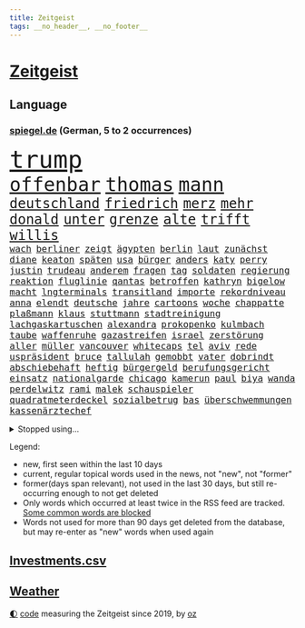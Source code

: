 ```yaml
---
title: Zeitgeist
tags: __no_header__, __no_footer__
---
```


# [Zeitgeist](https://oliz.io/zeitgeist/)

## Language

<h3><a href="https://www.spiegel.de" target="_blank">spiegel.de</a> (German, 5 to 2 occurrences)</h3>
<p style="font-family:monospace">
<span style="font-size:32pt"><a href="news_links.html#trump" class="current">trump</a></span>
<br>
<span style="font-size:25pt"><a href="news_links.html#offenbar" class="current">offenbar</a></span>
<span style="font-size:25pt"><a href="news_links.html#thomas" class="current">thomas</a></span>
<span style="font-size:25pt"><a href="news_links.html#mann" class="current">mann</a></span>
<br>
<span style="font-size:18pt"><a href="news_links.html#deutschland" class="current">deutschland</a></span>
<span style="font-size:18pt"><a href="news_links.html#friedrich" class="current">friedrich</a></span>
<span style="font-size:18pt"><a href="news_links.html#merz" class="current">merz</a></span>
<span style="font-size:18pt"><a href="news_links.html#mehr" class="current">mehr</a></span>
<span style="font-size:18pt"><a href="news_links.html#donald" class="current">donald</a></span>
<span style="font-size:18pt"><a href="news_links.html#unter" class="current">unter</a></span>
<span style="font-size:18pt"><a href="news_links.html#grenze" class="current">grenze</a></span>
<span style="font-size:18pt"><a href="news_links.html#alte" class="current">alte</a></span>
<span style="font-size:18pt"><a href="news_links.html#trifft" class="current">trifft</a></span>
<span style="font-size:18pt"><a href="news_links.html#willis" class="current">willis</a></span>
<br>
<span style="font-size:12pt"><a href="news_links.html#wach" class="current">wach</a></span>
<span style="font-size:12pt"><a href="news_links.html#berliner" class="current">berliner</a></span>
<span style="font-size:12pt"><a href="news_links.html#zeigt" class="current">zeigt</a></span>
<span style="font-size:12pt"><a href="news_links.html#ägypten" class="current">ägypten</a></span>
<span style="font-size:12pt"><a href="news_links.html#berlin" class="current">berlin</a></span>
<span style="font-size:12pt"><a href="news_links.html#laut" class="current">laut</a></span>
<span style="font-size:12pt"><a href="news_links.html#zunächst" class="current">zunächst</a></span>
<span style="font-size:12pt"><a href="news_links.html#diane" class="current">diane</a></span>
<span style="font-size:12pt"><a href="news_links.html#keaton" class="new">keaton</a></span>
<span style="font-size:12pt"><a href="news_links.html#späten" class="current">späten</a></span>
<span style="font-size:12pt"><a href="news_links.html#usa" class="current">usa</a></span>
<span style="font-size:12pt"><a href="news_links.html#bürger" class="current">bürger</a></span>
<span style="font-size:12pt"><a href="news_links.html#anders" class="current">anders</a></span>
<span style="font-size:12pt"><a href="news_links.html#katy" class="current">katy</a></span>
<span style="font-size:12pt"><a href="news_links.html#perry" class="current">perry</a></span>
<span style="font-size:12pt"><a href="news_links.html#justin" class="current">justin</a></span>
<span style="font-size:12pt"><a href="news_links.html#trudeau" class="new">trudeau</a></span>
<span style="font-size:12pt"><a href="news_links.html#anderem" class="current">anderem</a></span>
<span style="font-size:12pt"><a href="news_links.html#fragen" class="current">fragen</a></span>
<span style="font-size:12pt"><a href="news_links.html#tag" class="current">tag</a></span>
<span style="font-size:12pt"><a href="news_links.html#soldaten" class="current">soldaten</a></span>
<span style="font-size:12pt"><a href="news_links.html#regierung" class="current">regierung</a></span>
<span style="font-size:12pt"><a href="news_links.html#reaktion" class="current">reaktion</a></span>
<span style="font-size:12pt"><a href="news_links.html#fluglinie" class="current">fluglinie</a></span>
<span style="font-size:12pt"><a href="news_links.html#qantas" class="current">qantas</a></span>
<span style="font-size:12pt"><a href="news_links.html#betroffen" class="current">betroffen</a></span>
<span style="font-size:12pt"><a href="news_links.html#kathryn" class="current">kathryn</a></span>
<span style="font-size:12pt"><a href="news_links.html#bigelow" class="current">bigelow</a></span>
<span style="font-size:12pt"><a href="news_links.html#macht" class="current">macht</a></span>
<span style="font-size:12pt"><a href="news_links.html#lngterminals" class="current">lngterminals</a></span>
<span style="font-size:12pt"><a href="news_links.html#transitland" class="new">transitland</a></span>
<span style="font-size:12pt"><a href="news_links.html#importe" class="current">importe</a></span>
<span style="font-size:12pt"><a href="news_links.html#rekordniveau" class="new">rekordniveau</a></span>
<span style="font-size:12pt"><a href="news_links.html#anna" class="current">anna</a></span>
<span style="font-size:12pt"><a href="news_links.html#elendt" class="current">elendt</a></span>
<span style="font-size:12pt"><a href="news_links.html#deutsche" class="current">deutsche</a></span>
<span style="font-size:12pt"><a href="news_links.html#jahre" class="current">jahre</a></span>
<span style="font-size:12pt"><a href="news_links.html#cartoons" class="current">cartoons</a></span>
<span style="font-size:12pt"><a href="news_links.html#woche" class="current">woche</a></span>
<span style="font-size:12pt"><a href="news_links.html#chappatte" class="current">chappatte</a></span>
<span style="font-size:12pt"><a href="news_links.html#plaßmann" class="current">plaßmann</a></span>
<span style="font-size:12pt"><a href="news_links.html#klaus" class="current">klaus</a></span>
<span style="font-size:12pt"><a href="news_links.html#stuttmann" class="current">stuttmann</a></span>
<span style="font-size:12pt"><a href="news_links.html#stadtreinigung" class="new">stadtreinigung</a></span>
<span style="font-size:12pt"><a href="news_links.html#lachgaskartuschen" class="new">lachgaskartuschen</a></span>
<span style="font-size:12pt"><a href="news_links.html#alexandra" class="current">alexandra</a></span>
<span style="font-size:12pt"><a href="news_links.html#prokopenko" class="new">prokopenko</a></span>
<span style="font-size:12pt"><a href="news_links.html#kulmbach" class="new">kulmbach</a></span>
<span style="font-size:12pt"><a href="news_links.html#taube" class="new">taube</a></span>
<span style="font-size:12pt"><a href="news_links.html#waffenruhe" class="current">waffenruhe</a></span>
<span style="font-size:12pt"><a href="news_links.html#gazastreifen" class="current">gazastreifen</a></span>
<span style="font-size:12pt"><a href="news_links.html#israel" class="current">israel</a></span>
<span style="font-size:12pt"><a href="news_links.html#zerstörung" class="current">zerstörung</a></span>
<span style="font-size:12pt"><a href="news_links.html#aller" class="current">aller</a></span>
<span style="font-size:12pt"><a href="news_links.html#müller" class="current">müller</a></span>
<span style="font-size:12pt"><a href="news_links.html#vancouver" class="current">vancouver</a></span>
<span style="font-size:12pt"><a href="news_links.html#whitecaps" class="current">whitecaps</a></span>
<span style="font-size:12pt"><a href="news_links.html#tel" class="current">tel</a></span>
<span style="font-size:12pt"><a href="news_links.html#aviv" class="current">aviv</a></span>
<span style="font-size:12pt"><a href="news_links.html#rede" class="current">rede</a></span>
<span style="font-size:12pt"><a href="news_links.html#uspräsident" class="current">uspräsident</a></span>
<span style="font-size:12pt"><a href="news_links.html#bruce" class="current">bruce</a></span>
<span style="font-size:12pt"><a href="news_links.html#tallulah" class="new">tallulah</a></span>
<span style="font-size:12pt"><a href="news_links.html#gemobbt" class="new">gemobbt</a></span>
<span style="font-size:12pt"><a href="news_links.html#vater" class="current">vater</a></span>
<span style="font-size:12pt"><a href="news_links.html#dobrindt" class="current">dobrindt</a></span>
<span style="font-size:12pt"><a href="news_links.html#abschiebehaft" class="current">abschiebehaft</a></span>
<span style="font-size:12pt"><a href="news_links.html#heftig" class="current">heftig</a></span>
<span style="font-size:12pt"><a href="news_links.html#bürgergeld" class="current">bürgergeld</a></span>
<span style="font-size:12pt"><a href="news_links.html#berufungsgericht" class="current">berufungsgericht</a></span>
<span style="font-size:12pt"><a href="news_links.html#einsatz" class="current">einsatz</a></span>
<span style="font-size:12pt"><a href="news_links.html#nationalgarde" class="current">nationalgarde</a></span>
<span style="font-size:12pt"><a href="news_links.html#chicago" class="current">chicago</a></span>
<span style="font-size:12pt"><a href="news_links.html#kamerun" class="new">kamerun</a></span>
<span style="font-size:12pt"><a href="news_links.html#paul" class="current">paul</a></span>
<span style="font-size:12pt"><a href="news_links.html#biya" class="new">biya</a></span>
<span style="font-size:12pt"><a href="news_links.html#wanda" class="current">wanda</a></span>
<span style="font-size:12pt"><a href="news_links.html#perdelwitz" class="new">perdelwitz</a></span>
<span style="font-size:12pt"><a href="news_links.html#rami" class="new">rami</a></span>
<span style="font-size:12pt"><a href="news_links.html#malek" class="new">malek</a></span>
<span style="font-size:12pt"><a href="news_links.html#schauspieler" class="current">schauspieler</a></span>
<span style="font-size:12pt"><a href="news_links.html#quadratmeterdeckel" class="new">quadratmeterdeckel</a></span>
<span style="font-size:12pt"><a href="news_links.html#sozialbetrug" class="new">sozialbetrug</a></span>
<span style="font-size:12pt"><a href="news_links.html#bas" class="current">bas</a></span>
<span style="font-size:12pt"><a href="news_links.html#überschwemmungen" class="current">überschwemmungen</a></span>
<span style="font-size:12pt"><a href="news_links.html#kassenärztechef" class="new">kassenärztechef</a></span>
</p>
<details>
<summary>Stopped using...</summary>
<p class="former" style="font-size:12pt">
angriffen(1816) bemüht(1816) tom(1816) verschiedene(1816) bereich(1815) ebenfalls(1815) italiens(1815) schlechten(1815) steigende(1815) frühen(1814) gesundheitsminister(1814) prüfung(1814) wut(1814) amsterdam(1813) coronapandemie(1813) geschickt(1813) helfer(1813) mexiko(1813) anspruch(1812) strengere(1812) and(1811) ausschreitungen(1811) danach(1811) lindner(1811) szenen(1811) thailand(1811) vorher(1811) ziemlich(1811) 6(1810) abgesagt(1810) aufnahmen(1810) herrscht(1810) queen(1810) 75(1809) jüngeren(1809) landen(1809) pause(1809) erhielt(1808) gestoßen(1808) hotel(1808) nahm(1808) abstimmen(1807) bezahlt(1807) brasilien(1807) engagement(1807) mitunter(1807) richtig(1807) senat(1807) südkorea(1807) unterschiedlich(1807) babys(1806) präsentieren(1806) san(1806) wünschen(1806) durchsetzen(1805) innenministerium(1805) verheerenden(1805) zustand(1805) überlebt(1805) förderung(1804) halbfinale(1804) rassistische(1804) eigentümer(1803) geldstrafe(1803) nba(1803) rassistischen(1803) tausenden(1803) verteidigungsministerium(1803) brite(1802) erkrankt(1802) kämpfer(1802) illegal(1801) stürmer(1801) versuchte(1801) längere(1800) passt(1800) polnische(1800) siegen(1800) volksrepublik(1800) mieten(1799) 11(1798) 10(1797) enge(1797) lkw(1797) todesopfer(1795) achten(1793) juristisch(1793) jüngere(1793) spenden(1792) mehrerer(1791) münster(1791) begriff(1790) rechtzeitig(1790) cduchef(1788) wusste(1788) spitzenreiter(1787) staffel(1786) syrer(1786) zurückgegangen(1786) ausrüstung(1782) kräfte(1781) gefühl(1780) dutzend(1776) fehlende(1775) unterdessen(1775) zeigten(1775) bewegt(1769) geblieben(1767) lehrkräfte(1765) entspannt(1764) hitler(1751) aktionen(1750) zusätzliche(1747) serbien(1570) zerstörte(1551) tour(1532) ampel(1481) verletzten(1481) verbündeten(1477) irritiert(1471) spezielle(1444) ungewöhnliche(1417) militärischen(1400) loch(1390) invasion(1389) verabschieden(1380) erschwert(1364) genehmigt(1358) verkündete(1358) geschenk(1345) aufhören(1319) triumphiert(1310) gelöst(1301) indem(1266) handys(1256) politisches(1220) sinne(1220) sylt(1220) ausbauen(1210) baum(1189) 16jähriger(1182) effekt(1158) toilette(1157) giorgia(1144) lebenslange(1133) ganzes(1132) nackt(1115) vaters(1100) irland(1097) kollege(1097) angreifen(1091) asyl(1085) pakete(1078) kommentiert(1033) technische(1032) nico(1029) fenster(1024) ähnliche(1011) day(998) panik(953) karin(952) stil(943) dringen(914) beides(913) kader(901) hoeneß(884) erheblich(872) gelernt(868) 9(859) pilot(856) beruft(845) bekennt(844) model(830) steve(821) spdchef(802) desaster(800) anzeige(769) unten(757) fehlte(732) sportlich(730) wütend(713) handball(709) bestätigte(695) dokument(691) positioniert(689) künftige(685) mangelt(681) bundestagswahl(658) usdemokraten(654) usdollar(638) grundgesetz(635) mögen(629) rutscht(622) spekulationen(622) brandenburgischen(620) pazifik(616) beantragt(611) zweieinhalb(599) stellung(598) prallte(596) shein(596) korrigiert(592) nationalsozialismus(588) verbotene(588) fragte(581) historisch(581) meisterschaft(581) anfeindungen(575) jenseits(574) fair(566) verdachts(560) f(558) kürze(557) dominanz(554) auswärtigen(546) wirklichkeit(544) bekannter(541) statistische(530) polizistin(526) beeindruckt(520) erdgas(509) wandel(508) anlegen(502) films(502) begeisterung(500) ausbreitung(497) verlegen(493) kennedy(485) ausgesagt(482) klimawandels(482) chris(477) kurse(477) fitness(473) potenziell(472) rassistischer(470) basel(469) sätzen(463) gefangen(459) zuerst(459) situationen(456) stream(455) verstärken(450) erfinden(449) sichtbar(448) autounfall(446) wahrscheinlicher(446) rico(441) kandidieren(439) entgehen(438) indiens(437) enger(433) steuert(432) lockt(429) geurteilt(426) buchen(414) einigkeit(414) sechsten(414) klappen(413) mittag(412) lautet(411) belege(410) verhängen(408) arnold(405) gefangenen(405) georgia(404) ceo(401) wolf(399) portugals(392) echt(391) container(390) 30000(383) gebraucht(383) jannik(383) sinner(383) ausweitung(382) design(382) winkt(382) kleinkind(379) versteckte(379) liam(377) missgeschick(373) rechtswidrig(373) braunschweig(372) verbraucherzentrale(372) prominenter(371) teller(371) verdiente(367) eberl(365) verfassung(362) ausgehen(360) generationen(355) aussterben(347) schwerste(346) göttingen(341) hilflos(339) euch(337) tanken(337) johannes(335) verlief(335) überschattet(333) fatal(332) 8(331) rüstungsindustrie(331) soziologe(331) chinesischer(330) durchsuchungen(330) gerhard(329) atomwaffen(328) bürgern(325) black(319) milliardenhöhe(318) puerto(311) angemeldet(310) bruttoinlandsprodukt(310) herzog(310) möchten(310) antritt(309) entgleist(309) verurteilen(309) nutzung(308) siemens(308) bestseller(307) neuesten(304) amerikanern(303) bangt(303) preisverleihung(301) kassen(300) leiten(296) leichte(295) befragung(294) verheerende(294) nachgewiesen(293) usgesundheitsminister(292) vergangenes(292) löwe(291) akuter(290) pentagon(288) sprüche(288) strich(287) bali(284) beworben(284) birgt(284) ratschläge(283) hilfsorganisation(282) günstiges(280) geheimdienstchef(278) volle(277) wirtschaftsministerium(275) beamter(274) kannten(274) rückte(274) demonstrierten(273) heide(273) signagründer(273) bewundert(272) antonio(271) bayrou(270) françois(270) halbinsel(270) verpflichten(270) schwerem(269) vergiftet(268) vorsorge(268) charité(264) veränderung(264) atomkraft(263) hilferuf(263) gläubigen(260) urheber(260) demenz(259) mund(259) fließt(258) luka(258) unvermittelt(257) baustellen(256) juristische(256) ostdeutschen(255) frost(254) achtelfinale(253) panama(253) versetzt(253) tunesien(252) regierte(251) durchsuchten(250) gekostet(250) kyjiws(248) lehrern(248) szenario(248) linkenpolitikerin(246) geständnis(245) blue(244) senioren(240) vorzugehen(239) linkenpolitiker(238) atomprogramm(236) stört(235) bundespolizisten(231) spielplatz(229) vize(229) zollkrieg(229) user(228) aufbauen(227) ausweiten(227) dankt(226) stadtrat(224) agiert(223) rüdiger(223) biopic(221) lübeck(220) solingen(219) sauber(218) verbrachte(218) schießerei(216) wale(216) aufgehen(212) kippte(211) urteilt(210) brown(209) pech(209) professorin(208) schlimme(207) zollpolitik(207) erfolgte(206) swinton(206) tilda(206) vorgeführt(206) center(205) klarer(205) klischees(205) überträgt(205) henning(204) startklarnewsletter(203) diplomat(202) karrierecoach(201) übergewicht(201) inter(200) erholt(199) klo(199) prien(199) ärztin(198) schlachtfeld(197) ungerecht(197) charterflug(195) lebensgefährtin(195) 1975(194) behindern(194) schlucken(193) astronaut(192) widersprechen(191) führenden(190) ifo(190) antreibt(188) beifahrer(188) long(185) lwiw(185) tragische(185) extremistische(183) argumentiert(182) ausweisung(181) disqualifiziert(181) heming(181) riskiert(181) rückendeckung(181) wohnungsnot(181) dörfern(180) szenarien(179) zittert(179) fußballnationalmannschaft(178) sportart(177) einstimmig(176) saßen(176) schwanger(175) diamanten(172) überstunden(172) tuchel(171) linkspartei(170) stationiert(169) bahnfahren(168) heimliche(168) höherer(168) josephine(168) trennungen(168) leif(167) elite(166) fußballwmqualifikation(166) ochsenknecht(166) angefacht(165) bestellt(165) kassieren(165) schwedischer(165) hagel(164) reaktiviert(164) regelverstoß(164) evakuieren(163) irritationen(163) koalitionsvertrag(163) kriminalpolizei(163) diskret(160) verläuft(160) völkerrechtler(160) jusochef(159) türmer(159) verschiebung(159) assadregime(158) steinbach(158) thompson(158) bildungsministerium(157) dieselbe(156) weltberühmt(156) shoppen(155) superheld(155) sensation(154) umstrittener(154) vorgenommen(154) ausverkauft(153) donezk(153) recherchiert(153) besitzen(152) olivia(152) finanzmärkten(151) lukrativen(151) abgaben(150) platzt(150) stefanie(150) gesundheitsministerium(149) notlage(149) residenz(149) ticket(149) verpflichtung(149) zerfällt(148) beschränkt(147) elizabeth(147) jusos(146) spezialkräfte(146) verleger(146) durchfall(145) uli(145) hammer(144) hochhaus(144) südtirol(143) vorbestraft(141) 30jährigen(139) filmstar(139) nachfolgers(139) sozialstaat(139) videoaufnahmen(139) frühzeitig(138) zeremonie(138) diplomaten(137) martialische(137) postings(137) verschwörung(137) außenministerium(136) dankeschön(136) höchstem(136) kriegstüchtigkeit(136) nordosten(136) jamie(135) reiner(135) verbleib(135) ablösung(133) beschwichtigen(133) bundesbürger(133) gepflegt(133) stützen(133) zolldeal(132) jette(131) nietzard(131) pubertät(130) spuckt(130) verteilung(129) österreicher(129) andy(128) unionsfraktionschef(128) andrea(127) einschätzung(127) vorsprechen(127) kumpel(126) langjähriger(126) lokalen(126) technisch(126) zuflucht(126) afdverbot(125) flaute(125) verstopft(125) geiselvideo(124) schnappte(124) entwurf(123) weltberühmten(123) ausgetreten(122) medizinischer(122) verbrannt(122) exil(121) ministers(119) pianist(119) ralf(119) handelsdeal(118) rotes(118) uboote(118) araghchi(117) hits(117) rentenreform(117) vollzieht(117) afdverbotsverfahren(116) curtis(116) söldner(116) angegeben(115) arbeitszeit(115) ausdrücklich(115) brexit(115) costar(115) 2001(114) etappensieg(114) härtetest(114) ideal(114) südamerikanischen(114) zeitraum(114) herausgegeben(113) machtübernahme(113) stießen(112) wunderkind(112) afdabgeordneten(111) anderson(111) traumjob(111) abholzung(110) klimafreundlich(110) prävention(110) trio(110) unterstützte(110) eingeschlagen(109) foster(109) bonität(108) lammy(108) rückwärts(108) undenkbar(108) untersuchen(108) führer(107) kühne(107) diabetes(106) hassan(106) niedergang(106) slowakei(106) überziehen(106) intensivstation(105) lebensjahr(105) naturkatastrophen(105) neurowissenschaftler(105) 1300(104) herbe(104) schwulen(104) gegend(103) nbastar(103) trikots(103) verbliebene(103) kunstwerk(102) american(100) aryna(100) besitzerin(100) coronazeit(100) freigestellt(100) sabalenka(100) vorwiegend(100) abu(99) erträglichen(99) werkzeug(99) feuerte(98) kompetenzen(98) surfer(98) weitverbreitet(98) austreten(97) beängstigend(97) trümmer(97) örtlichen(97) angetan(96) schwarzenegger(96) universum(96) atomenergiebehörde(95) grunde(95) palästinenserstaat(95) substanz(95) bezüge(94) invasiven(94) mindestalter(94) ozeane(94) riesig(94) ruinieren(94) sichtbaren(94) saisonauftakt(93) mitgliedstaaten(92) monatlich(92) absolviert(91) ausstatten(91) beach(91) kolumbien(91) militärputsch(91) millionenstadt(91) rätselt(91) ticketverkauf(91) verschlechterung(91) brennende(90) deutz(90) rechenzentren(90) bardem(89) egos(89) musical(89) nationalcoach(89) satire(89) siedlungspolitik(89) tuchels(89) vertrauensfrage(89) afghanische(88) assistentin(88) militäreinsatz(88) amokläufer(87) bekämpfung(87) chefideologe(87) jupiter(87) jülich(87) notoperiert(87) schnellster(87) supercomputer(87) umplanen(87) wg(87) iaeachef(86) newsblog(86) fluggesellschaft(85) klimaanlage(85) knöpfe(85) mantra(85) tennisstar(85) angelegten(84) belém(84) beteuert(84) ifw(84) infektionen(84) sichtbarkeit(84) sky(84) usverteidigungsministerium(84) bezahlung(83) greifswald(83) staatskrise(83) babyboomer(82) identifikation(82) rauchschwaden(82) steuersenkungen(82) briefwahl(81) football(81) füchse(81) gegenstimmen(81) gesetzlich(81) waisenhäusern(81) ärgern(81) 43jähriger(80) assadregimes(80) erdöl(80) fertigen(80) luftgewehr(80) verlags(80) agrarminister(79) atombehörde(79) bauernverband(79) britney(79) maskenbeschaffung(79) rainer(79) spears(79) stücke(79) zurückbringen(79) zypern(79) aaron(78) abgezweigt(78) ausgab(78) eagle(78) jimi(78) neunjährige(78) alois(77) carter(77) hotelrechnung(77) onlinebetrüger(77) pamela(77) simpel(77) unbezahlter(77) arbeitsministerium(76) fremder(76) imperium(76) kontern(76) nbateam(76) spritztour(76) zwölfmal(76) 180(75) flaschen(75) jogger(75) montenegro(75) norman(75) stararchitekt(75) voranzutreiben(75) feststellen(74) kindererziehung(74) netzphänomen(74) sekretärin(74) teenagers(74) 42(73) beschränkungen(73) billion(73) klangqualität(73) milliardenbewertung(73) rekordnationalspieler(73) arbeitern(72) eingespart(72) kulturellen(72) these(72) wünschte(72) zerpflückt(72) erreger(71) medizinisch(71) sommerferien(71) ubahnen(71) usdemokratie(71) begeisterte(70) buffalo(70) defekts(70) lachgas(70) steuerzahler(70) aufschlag(69) freundeskreis(69) relativieren(69) altbundeskanzler(68) donau(68) eisverkäufer(68) englischer(68) erdoğans(68) kronprinzessin(68) niedrig(68) psychologe(68) seziert(68) staatsmedien(68) zusetzt(68) absatzzahlen(67) asylanträge(67) engsten(67) entzünden(67) finalistin(67) hauchdünner(67) onlineshopping(67) diagnostik(66) freifahrtschein(66) indigenen(66) konzentrationslager(66) landstraße(66) lettland(66) transfermarkt(66) emviertelfinale(65) grossi(65) hamburghannover(65) kameramann(65) plagen(65) podest(65) reiches(65) spitzenverdiener(65) stinkende(65) kommissionschefin(64) nackten(64) vorschlagen(64) dress(63) engpässe(63) europaweit(63) grobe(63) senkrecht(63) abgewählt(62) anträge(62) betriebe(62) enttäuschen(62) huthimilizen(62) kreuzfahrtschiffen(62) thw(62) bundesschülerkonferenz(61) delling(61) entschädigungen(61) stapeln(61) südkalifornien(61) vermehrte(61) beworbenen(60) kreises(60) naturschützer(60) vergewaltigungen(60) überlastet(60) antike(59) barbora(59) blasel(59) illegales(59) juristischen(59) krejcikova(59) luna(59) stammenden(59) stier(59) weltordnung(59) zusammenstöße(59) altersarmut(58) erschöpfung(58) innovationen(58) mtv(58) mächtig(58) ostküste(58) sprinter(58) aufnahmeprogramm(57) cybergrooming(57) eigenem(57) grandslamtitel(57) grauens(57) institut(57) total(57) trainerinnen(57) ursprünglich(57) ahrtal(56) aussteigen(56) kletterin(56) päckchen(56) völkermords(56) werbekampagne(56) zutaten(56) anwesens(55) demonstrant(55) fernhalten(55) filmgeschäft(55) finanzierbar(55) gehorsam(55) notlagen(55) professor(55) ankommen(54) dauerstreit(54) gross(54) kante(54) befördert(53) g20(53) hochwasserwarnung(53) kaltgestellt(53) spannendsten(53) staatsbürgerschaft(53) wiegeln(53) abgelaufen(52) eukommissionschefin(52) evan(52) mitverantwortlich(52) verbal(52) entwendeten(51) unsportlichkeit(51) versöhner(51) achtung(50) aktivistengruppe(50) demokratisch(50) g20gipfel(50) huhn(50) ishiba(50) kreuzfahrtschiffe(50) polizeibeamte(50) shigeru(50) wasserschutzpolizei(50) berühmteste(49) erben(49) formen(49) musikfestival(49) oscargewinner(49) rezeptsammlungen(49) skurril(49) urlaubsinsel(49) eingeweiht(48) hinterzogen(48) höherem(48) israelisches(48) rückzahlung(48) spremberg(48) stimmzettel(48) instagramposts(47) institutionen(47) jena(47) renovierung(47) rundfahrt(47) bejubeln(46) cocacola(46) limoges(46) militärhilfen(46) mondbasis(46) mordserie(46) sozialstaats(46) verunreinigung(46) veröffentlichten(46) überschätzt(46) 2200(45) abwahl(45) gestrandete(45) hassen(45) verlangte(44) beharren(43) beseitigen(43) fünfmal(43) tvsender(43) usermittler(43) ergreifen(42) ersatzzug(42) golfen(42) herrchen(42) mont(42) nacktbilder(42) nämlich(42) pkwmaut(42) türsteher(42) verzehr(42) vierbeiner(42) clinton(41) geplatzten(41) litauens(41) nrwinnenminister(41) reul(41) sonnige(41) sperrt(41) wrestler(41) anschließen(40) berlusconi(40) geschlechter(40) holy(40) partikel(40) prosiebensat1(40) reaktionäre(40) silvio(40) abbringen(39) chefstatistikerin(39) heathrow(39) neeson(39) steckte(39) usarbeitsmarkt(39) ceconomy(38) exbotschafter(38) leichtathletinnen(38) mediamarktsaturn(38) uboot(38) beben(37) besonderes(37) bundesverfassungsrichterin(37) frauenkörper(37) größerer(37) liebich(37) liebling(37) neonazi(37) schubser(37) streamingdienste(37) unbeabsichtigt(37) afdpolitikers(36) erwerbstätigen(36) gottes(36) lebendes(36) palästinensische(36) personalabbau(36) strukturellen(36) bestreiten(35) ewige(35) familienmitglied(35) rind(35) stadtfest(35) thor(35) bearbeitung(34) dünnen(34) ewigen(34) konfrontation(34) mitteilung(34) universitätsklinikum(34) cdulandeschef(33) diebstahls(33) jeansmarke(33) smalltalk(33) sozial(33) streiken(33) sweeney(33) triumphale(33) anknüpfen(32) fahrerlaubnis(32) generalstabschef(32) milliardenklage(32) sinniert(32) verbesserungen(32) verklagen(32) wölfe(32) zusammenkommen(32) geoengineering(31) insolvenzen(31) cop30(30) kalabrien(30) pose(30) söders(30) unterbrechung(30) unterstützten(30) wunderschön(30) berlusconikonzern(29) engere(29) hanks(29) köster(29) messengerdiensten(29) mfe(29) neubaustrecke(29) nostalgie(29) uboots(29) unterstütze(29) windkraftanlagen(29) auflaufen(28) autoritäre(28) daylewis(28) felssturz(28) gefängnissen(28) gruppenchats(28) kanzlei(28) kassierte(28) wissenschaftlern(28) bildet(27) kraftwerke(27) spontane(27) teuerste(27) unterseekabel(27) zukünftigen(27) anzubieten(26) aufsteiger(26) bakterien(26) leitungswasser(26) spielpläne(26) topklubs(26) tyson(26) angestrebte(25) aspekte(25) auszuweiten(25) brodelt(25) unterbricht(25) filmfestival(24) projekts(24) zueinander(24) anzuerkennen(23) bestohlen(23) niveau(23) arbeitszeiten(22) geschichtsschreibung(22) katars(22) südchinesischen(22) usrichter(22) 275(21) 81jährige(21) bahnen(21) boxring(21) führerscheine(21) messungen(21) zahllose(21) bescheid(20) druschbapipeline(20) einbringt(20) entgegensetzen(20) garantien(20) globales(20) menden(20) quark(20) roma(20) account(19) jean(19) offene(19) pakistans(19) wappentier(19) atomkraftwerks(18) hodgson(18) krankheitsfall(18) skurrilen(18) supertramp(18) änderte(18) exprofi(17) posthum(17) staatsanwalt(17) crashs(16) gadgets(16) negativen(16) usfabrik(16) anwaltskanzlei(15) besteuern(15) brandstifter(15) entertainer(15) höchststrafe(15) juristischer(15) krankgeschrieben(15) landesweiten(15) offenes(15) porsches(15) pumpt(15) radteam(15) soziales(15) verstöße(15) verwirrt(15) bandkollegen(14) bundestagsmandat(14) drohendem(14) entführungsfall(14) erteilt(14) frauengefängnis(14) hunden(14) keime(14) ehec(13) hautfarbe(13) rand(13) umstellung(13) verschmutzung(13) verwechslung(13) abgeschobene(12) befinde(12) dumme(12) hagelte(12) hedgefondsmanager(12) lebenslang(12) schutzes(12) wegner(12) attack(11) aufbewahrt(11) deutschfranzösischen(11) elton(11) erfassen(11) fahnden(11) fiktive(11) fremde(11) gerechter(11) gezielten(11) großmeister(11) pipeline(11) schlittert(11)
</p>
</details>
<p>Legend:
<ul>
<li><span class="new">new</span>, first seen within the last 10 days</li>
<li><span class="current">current</span>, regular topical words used in the news, not "new", not "former"</li>
<li><span class="former">former(days span relevant)</span>, not used in the last 30 days, but still re-occurring enough to not get deleted</li>
<li>Only words which occurred at least twice in the RSS feed are tracked. <a href="language/filters.py">Some common words are blocked</a></li>
<li>Words not used for more than 90 days get deleted from the database, but may re-enter as "new" words when used again</li>
</ul>
</p>

## [Investments](investments.html)[.csv](investments.csv)

## [Weather](weather.html)

<footer>
<a href="javascript:toggleTheme()" class="nav">🌓</a>
<a href="https://github.com/ooz/zeitgeist">code</a> measuring the Zeitgeist since 2019, by <a href="https://oliz.io">oz</a>
</footer>
